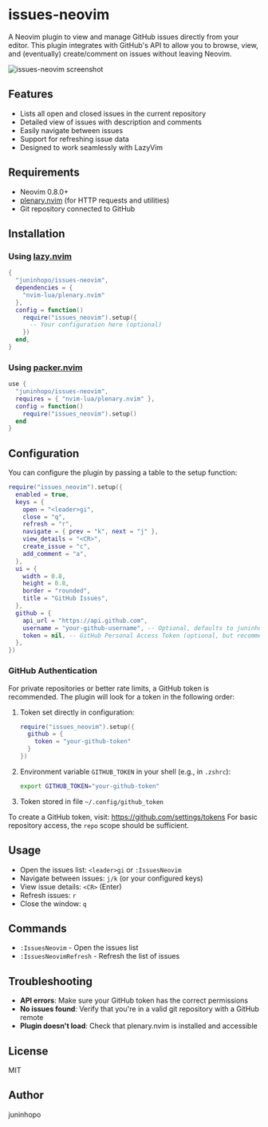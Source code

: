 # issues-neovim

A Neovim plugin to view and manage GitHub issues directly from your editor. This plugin integrates with GitHub's API to allow you to browse, view, and (eventually) create/comment on issues without leaving Neovim.

![issues-neovim screenshot](https://github.com/juninhopo/issues-neovim/blob/main/screenshot.png)

## Features

- Lists all open and closed issues in the current repository
- Detailed view of issues with description and comments
- Easily navigate between issues
- Support for refreshing issue data
- Designed to work seamlessly with LazyVim

## Requirements

- Neovim 0.8.0+
- [plenary.nvim](https://github.com/nvim-lua/plenary.nvim) (for HTTP requests and utilities)
- Git repository connected to GitHub

## Installation

### Using [lazy.nvim](https://github.com/folke/lazy.nvim)

```lua
{
  "juninhopo/issues-neovim",
  dependencies = {
    "nvim-lua/plenary.nvim"
  },
  config = function()
    require("issues_neovim").setup({
      -- Your configuration here (optional)
    })
  end,
}
```

### Using [packer.nvim](https://github.com/wbthomason/packer.nvim)

```lua
use {
  "juninhopo/issues-neovim",
  requires = { "nvim-lua/plenary.nvim" },
  config = function()
    require("issues_neovim").setup()
  end
}
```

## Configuration

You can configure the plugin by passing a table to the setup function:

```lua
require("issues_neovim").setup({
  enabled = true,
  keys = {
    open = "<leader>gi",
    close = "q",
    refresh = "r",
    navigate = { prev = "k", next = "j" },
    view_details = "<CR>",
    create_issue = "c",
    add_comment = "a",
  },
  ui = {
    width = 0.8,
    height = 0.8,
    border = "rounded",
    title = "GitHub Issues",
  },
  github = {
    api_url = "https://api.github.com",
    username = "your-github-username", -- Optional, defaults to juninhopo
    token = nil, -- GitHub Personal Access Token (optional, but recommended)
  },
})
```

### GitHub Authentication

For private repositories or better rate limits, a GitHub token is recommended. The plugin will look for a token in the following order:

1. Token set directly in configuration:
   ```lua
   require("issues_neovim").setup({
     github = {
       token = "your-github-token"
     }
   })
   ```

2. Environment variable `GITHUB_TOKEN` in your shell (e.g., in `.zshrc`):
   ```bash
   export GITHUB_TOKEN="your-github-token"
   ```

3. Token stored in file `~/.config/github_token`

To create a GitHub token, visit: https://github.com/settings/tokens
For basic repository access, the `repo` scope should be sufficient.

## Usage

- Open the issues list: `<leader>gi` or `:IssuesNeovim`
- Navigate between issues: `j/k` (or your configured keys)
- View issue details: `<CR>` (Enter)
- Refresh issues: `r`
- Close the window: `q`

## Commands

- `:IssuesNeovim` - Open the issues list
- `:IssuesNeovimRefresh` - Refresh the list of issues

## Troubleshooting

- **API errors**: Make sure your GitHub token has the correct permissions
- **No issues found**: Verify that you're in a valid git repository with a GitHub remote
- **Plugin doesn't load**: Check that plenary.nvim is installed and accessible

## License

MIT

## Author

juninhopo
